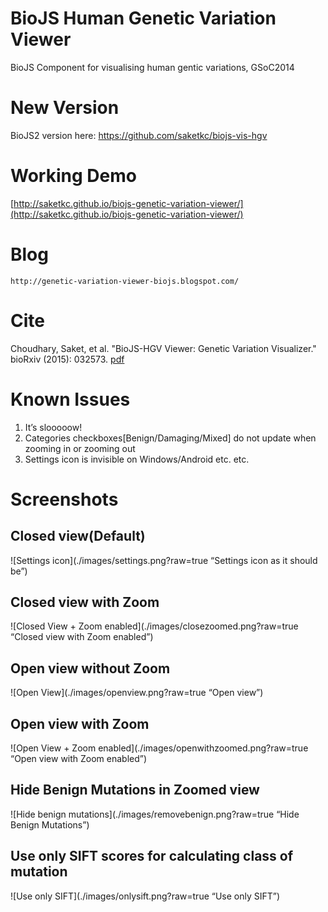 # BioJS Human Genetic Variation Viewer
BioJS Component for visualising human gentic variations, GSoC2014

# New Version
BioJS2 version here: https://github.com/saketkc/biojs-vis-hgv

# Working Demo
[http://saketkc.github.io/biojs-genetic-variation-viewer/](http://saketkc.github.io/biojs-genetic-variation-viewer/)


# Blog
    http://genetic-variation-viewer-biojs.blogspot.com/

# Cite

Choudhary, Saket, et al. "BioJS-HGV Viewer: Genetic Variation Visualizer." bioRxiv (2015): 032573.
[pdf](http://www.biorxiv.org/content/biorxiv/early/2015/11/23/032573.full.pdf)

# Known Issues

1. It’s slooooow!
2. Categories checkboxes[Benign/Damaging/Mixed] do not update when zooming in or zooming out
3. Settings icon is invisible on Windows/Android etc. etc.

# Screenshots

## Closed view(Default)
![Settings icon](./images/settings.png?raw=true “Settings icon as it should be”)


## Closed view with Zoom
![Closed View + Zoom enabled](./images/closezoomed.png?raw=true “Closed view with Zoom enabled”)


## Open view without Zoom
![Open View](./images/openview.png?raw=true “Open view”)


## Open view with Zoom
![Open View + Zoom enabled](./images/openwithzoomed.png?raw=true “Open view with Zoom enabled”)


## Hide Benign Mutations in Zoomed view
![Hide benign mutations](./images/removebenign.png?raw=true “Hide Benign Mutations”)


## Use only SIFT scores for calculating class of mutation
![Use only SIFT](./images/onlysift.png?raw=true “Use only SIFT”)
